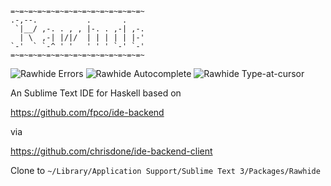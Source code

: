 ```
=~=~=~=~=~=~=~=~=~=~=~=~=~=~=~
.-,--.           .       .     
 `|__/ ,-. . , , |-. . ,-| ,-. 
  | \  ,-| |/|/  | | | | | |-' 
`-'  ` `-^ ' '   ' ' ' `-' `-' 
=~=~=~=~=~=~=~=~=~=~=~=~=~=~=~
```


![Rawhide Errors](http://lukexi.github.io/RawhideErrors.png)
![Rawhide Autocomplete](http://lukexi.github.io/RawhideAutocomplete.png)
![Rawhide Type-at-cursor](http://lukexi.github.io/RawhideTypeAtCursor.png)




An Sublime Text IDE for Haskell based on

https://github.com/fpco/ide-backend

via

https://github.com/chrisdone/ide-backend-client

Clone to
`~/Library/Application Support/Sublime Text 3/Packages/Rawhide`